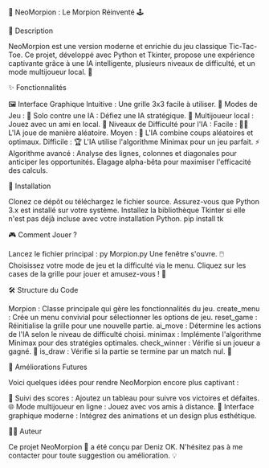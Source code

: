 🔮 NeoMorpion : Le Morpion Réinventé 🕹️

🌟 Description

NeoMorpion est une version moderne et enrichie du jeu classique Tic-Tac-Toe. Ce projet, développé avec Python et Tkinter, propose une expérience captivante grâce à une IA intelligente, plusieurs niveaux de difficulté, et un mode multijoueur local. 🧠

✨ Fonctionnalités

🖼️ Interface Graphique Intuitive : Une grille 3x3 facile à utiliser.
     👥 Modes de Jeu :
🎲 Solo contre une IA : Défiez une IA stratégique.
👫 Multijoueur local : Jouez avec un ami en local.
🧠 Niveaux de Difficulté pour l'IA :
Facile : 🤷‍♂️ L'IA joue de manière aléatoire.
Moyen : 🧩 L'IA combine coups aléatoires et optimaux.
Difficile : 🏆 L'IA utilise l'algorithme Minimax pour un jeu parfait.
⚡ Algorithme avancé :
Analyse des lignes, colonnes et diagonales pour anticiper les opportunités.
Élagage alpha-bêta pour maximiser l'efficacité des calculs.

🚀 Installation

Clonez ce dépôt ou téléchargez le fichier source.
Assurez-vous que Python 3.x est installé sur votre système.
Installez la bibliothèque Tkinter si elle n'est pas déjà incluse avec votre installation Python.
pip install tk

🎮 Comment Jouer ?

Lancez le fichier principal :
py Morpion.py
Une fenêtre s'ouvre. 🖱️ Choisissez votre mode de jeu et la difficulté via le menu.
Cliquez sur les cases de la grille pour jouer et amusez-vous ! 🎉

🛠️ Structure du Code

Morpion : Classe principale qui gère les fonctionnalités du jeu.
create_menu : Crée un menu convivial pour sélectionner les options de jeu.
reset_game : Réinitialise la grille pour une nouvelle partie.
ai_move : Détermine les actions de l'IA selon le niveau de difficulté choisi.
minimax : Implémente l'algorithme Minimax pour des stratégies optimales.
check_winner : Vérifie si un joueur a gagné. 🏅
is_draw : Vérifie si la partie se termine par un match nul. 🤝

🌟 Améliorations Futures

Voici quelques idées pour rendre NeoMorpion encore plus captivant :

🏅 Suivi des scores : Ajoutez un tableau pour suivre vos victoires et défaites.
🌐 Mode multijoueur en ligne : Jouez avec vos amis à distance.
🎨 Interface graphique moderne : Intégrez des animations et un design plus esthétique.

👨‍💻 Auteur

Ce projet NeoMorpion 🔮 a été conçu par Deniz OK.
N'hésitez pas à me contacter pour toute suggestion ou amélioration. 💡
